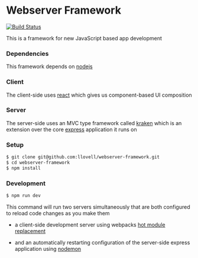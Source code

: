 # Webserver Framework

[![Build Status](https://travis-ci.org/llovell/webserver-framework.svg?branch=master)](https://travis-ci.org/llovell/webserver-framework)

This is a framework for new JavaScript based app development

### Dependencies

This framework depends on [nodejs](https://nodejs.org)

### Client

The client-side uses [react](https://facebook.github.io/react) which gives us component-based UI composition

### Server

The server-side uses an MVC type framework called [kraken](http://krakenjs.com/) which is an extension over
the core [express](https://expressjs.com/) application it runs on

### Setup

```sh
$ git clone git@github.com:llovell/webserver-framework.git
$ cd webserver-framework
$ npm install
```

### Development

```sh
$ npm run dev
```

This command will run two servers simultaneously that are both configured to reload code changes as you make them

* a client-side development server using webpacks [hot module replacement](https://webpack.js.org/concepts/hot-module-replacement/)

* and an automatically restarting configuration of the server-side express application using [nodemon](https://nodemon.io/)
